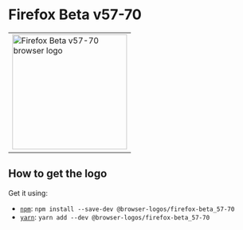 Firefox Beta v57-70
===================

<!-- markdownlint-disable line-length no-inline-html -->
<table>
    <tr height=240>
        <td>
            <a href="https://github.com/alrra/browser-logos/tree/896ab303b43decd25c518ea5dc0081e6974d344a/src/archive/firefox-beta_57-70">
                <img width=230 src="https://raw.githubusercontent.com/alrra/browser-logos/896ab303b43decd25c518ea5dc0081e6974d344a/src/archive/firefox-beta_57-70/firefox-beta_57-70.svg?sanitize=true" alt="Firefox Beta v57-70 browser logo">
            </a>
        </td>
    </tr>
</table>
<!-- markdownlint-enable line-length no-inline-html -->

How to get the logo
-------------------

Get it using:

* [`npm`][npm]: `npm install --save-dev @browser-logos/firefox-beta_57-70`
* [`yarn`][yarn]: `yarn add --dev @browser-logos/firefox-beta_57-70`

<!-- Link labels: -->

[npm]: https://www.npmjs.com/
[yarn]: https://yarnpkg.com/
